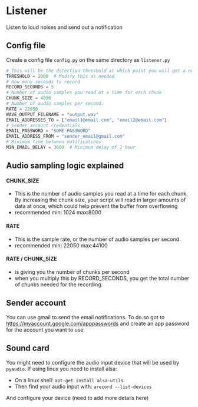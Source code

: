 # Listener
Listen to loud noises and send out a notification


## Config file

Create a config file `config.py` on the same directory as `listener.py`

```python
# This will be the detection threshold at which point you will get a notification
THRESHOLD = 2000  # Modify this as needed
# How many seconds to record
RECORD_SECONDS = 5
# Number of audio samples you read at a time for each chunk
CHUNK_SIZE = 4096
# Number of audio samples per second.
RATE = 22050 
WAVE_OUTPUT_FILENAME = "output.wav"
EMAIL_ADDRESSES_TO = ["email1@email.com", "email2@email.com"]
# Sender account credentials
EMAIL_PASSWORD = "SOME PASSWORD"
EMAIL_ADDRESS_FROM = "sender_email@gmail.com"
# Minimum time between notifications
MIN_EMAIL_DELAY = 3600  # Minimum delay of 1 hour
```


## Audio sampling logic explained

#### CHUNK_SIZE

- This is the number of audio samples you read at a time for each chunk. By increasing the chunk size, your script will read in larger amounts of data at once, which could help prevent the buffer from overflowing
- recommended min: 1024 max:8000

#### RATE
-  This is the sample rate, or the number of audio samples per second.
-  recommended min: 22050 max:44100 

#### RATE / CHUNK_SIZE 
- is giving you the number of chunks per second
- when you multiply this by RECORD_SECONDS, you get the total number of chunks needed for the recording.


## Sender account
You can use gmail to send the email notifications. To do so got to https://myaccount.google.com/apppasswords and create an app password for the account you want to use

## Sound card

You might need to configure the audio input device that will be used by `pyaudio`. If using linux you need to install alsa:

- On a linux shell: `apt-get install alsa-utils`
- Then find your audio input with: `arecord --list-devices` 

And configure your device (need to add more details here)